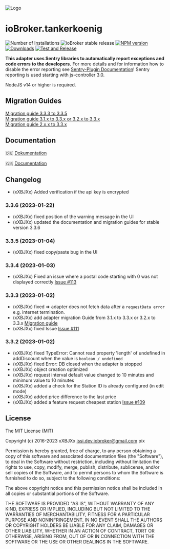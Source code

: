 ![Logo](admin/tankerkoenig.png)
# ioBroker.tankerkoenig

![Number of Installations](http://iobroker.live/badges/tankerkoenig-installed.svg)
![ioBroker stable release](http://iobroker.live/badges/tankerkoenig-stable.svg)
[![NPM version](http://img.shields.io/npm/v/iobroker.tankerkoenig.svg?logo=npm)](https://www.npmjs.com/package/iobroker.tankerkoenig)
[![Downloads](https://img.shields.io/npm/dm/iobroker.tankerkoenig.svg?logo=npm)](https://www.npmjs.com/package/iobroker.tankerkoenig)
[![Test and Release](https://github.com/iobroker-community-adapters/ioBroker.tankerkoenig/actions/workflows/test-and-release.yml/badge.svg)](https://github.com/iobroker-community-adapters/ioBroker.tankerkoenig/actions/workflows/test-and-release.yml)

**This adapter uses Sentry libraries to automatically report exceptions and code errors to the developers.** For more details and for information how to disable the error 
reporting see [Sentry-Plugin Documentation](https://github.com/ioBroker/plugin-sentry#plugin-sentry)! Sentry reporting is used starting with js-controller 3.0. 

NodeJS v14 or higher is required.

## Migration Guides
[Migration guide 3.3.3 to 3.3.5](docs/guide/migration_3.3.5.md)\
[Migration guide 3.1.x to 3.3.x or 3.2.x to 3.3.x](docs/guide/migration_3.3.x.md)\
[Migration guide 2.x.x to 3.3.x](docs/guide/migration_2.x.x_to_3.3.x.md)

## Documentation
:de: [Dokumentation](/docs/de/doc_tankerkoenig_de.md)

:uk: [Documentation](/docs/en/doc_tankerkoenig_en.md)

## Changelog
 <!--
 Release Script: https://github.com/AlCalzone/release-script
 Placeholder for the next version (at the beginning of the line):
 ### __WORK IN PROGRESS__ (- falls nicht benötigt löschen sonst klammern entfernen und nach dem - dein text schreiben)
 -->
* (xXBJXx) Added verification if the api key is encrypted
### 3.3.6 (2023-01-22)
* (xXBJXx) fixed position of the warning message in the UI
* (xXBJXx) updated the documentation and migration guides for stable version 3.3.6

### 3.3.5 (2023-01-04)
* (xXBJXx) fixed copy/paste bug in the UI

### 3.3.4 (2023-01-03)
* (xXBJXx) Fixed an issue where a postal code starting with 0 was not displayed correctly [Issue #113](https://github.com/iobroker-community-adapters/ioBroker.tankerkoenig/issues/113)

### 3.3.3 (2023-01-02)
* (xXBJXx) fixed => adapter does not fetch data after a `requestData error` e.g. internet termination.
* (xXBJXx) add adapter migration Guide from 3.1.x to 3.3.x or 3.2.x to 3.3.x [Migration guide](docs/guide/migration_3.3.x.md)
* (xXBJXx) fixed Issue [Issue #111](https://github.com/iobroker-community-adapters/ioBroker.tankerkoenig/issues/111)

### 3.3.2 (2023-01-02)
* (xXBJXx) fixed TypeError: Cannot read property 'length' of undefined in addDiscount when the value is `boolean / undefined`
* (xXBJXx) fixed Error: DB closed when the adapter is stopped
* (xXBJXx) object creation optimized
* (xXBJXx) request interval default value changed to 10 minutes and minimum value to 10 minutes
* (xXBJXx) added a check for the Station ID is already configured (in edit mode)
* (xXBJXx) added price difference to the last price
* (xXBJXx) added a feature request cheapest station [Issue #109](https://github.com/iobroker-community-adapters/ioBroker.tankerkoenig/issues/109)

## License

The MIT License (MIT)

Copyright (c) 2016-2023 xXBJXx <issi.dev.iobroker@gmail.com> pix

Permission is hereby granted, free of charge, to any person obtaining a copy
of this software and associated documentation files (the "Software"), to deal
in the Software without restriction, including without limitation the rights
to use, copy, modify, merge, publish, distribute, sublicense, and/or sell
copies of the Software, and to permit persons to whom the Software is
furnished to do so, subject to the following conditions:

The above copyright notice and this permission notice shall be included in
all copies or substantial portions of the Software.

THE SOFTWARE IS PROVIDED "AS IS", WITHOUT WARRANTY OF ANY KIND, EXPRESS OR
IMPLIED, INCLUDING BUT NOT LIMITED TO THE WARRANTIES OF MERCHANTABILITY,
FITNESS FOR A PARTICULAR PURPOSE AND NONINFRINGEMENT. IN NO EVENT SHALL THE
AUTHORS OR COPYRIGHT HOLDERS BE LIABLE FOR ANY CLAIM, DAMAGES OR OTHER
LIABILITY, WHETHER IN AN ACTION OF CONTRACT, TORT OR OTHERWISE, ARISING FROM,
OUT OF OR IN CONNECTION WITH THE SOFTWARE OR THE USE OR OTHER DEALINGS IN
THE SOFTWARE.